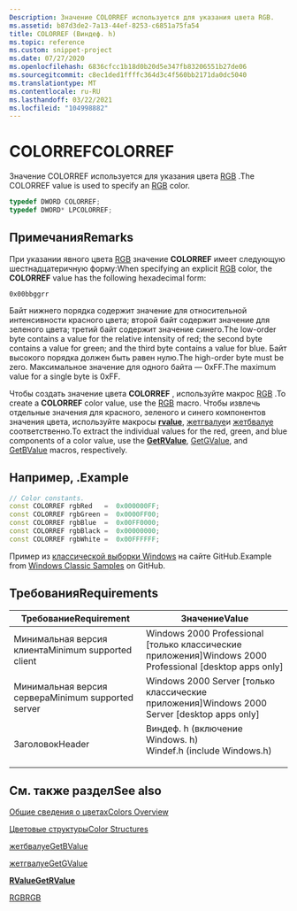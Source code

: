 ```yaml
---
Description: Значение COLORREF используется для указания цвета RGB.
ms.assetid: b87d3de2-7a13-44ef-8253-c6851a75fa54
title: COLORREF (Виндеф. h)
ms.topic: reference
ms.custom: snippet-project
ms.date: 07/27/2020
ms.openlocfilehash: 6836cfcc1b18d0b20d5e347fb83206551b27de06
ms.sourcegitcommit: c8ec1ded1ffffc364d3c4f560bb2171da0dc5040
ms.translationtype: MT
ms.contentlocale: ru-RU
ms.lasthandoff: 03/22/2021
ms.locfileid: "104998882"
---
```

# <a name="colorref"></a><span data-ttu-id="4727e-103">COLORREF</span><span class="sxs-lookup"><span data-stu-id="4727e-103">COLORREF</span></span>

<span data-ttu-id="4727e-104">Значение COLORREF используется для указания цвета [RGB](/windows/desktop/api/Wingdi/nf-wingdi-rgb) .</span><span class="sxs-lookup"><span data-stu-id="4727e-104">The COLORREF value is used to specify an [RGB](/windows/desktop/api/Wingdi/nf-wingdi-rgb) color.</span></span>


```C++
typedef DWORD COLORREF;
typedef DWORD* LPCOLORREF;
```



## <a name="remarks"></a><span data-ttu-id="4727e-105">Примечания</span><span class="sxs-lookup"><span data-stu-id="4727e-105">Remarks</span></span>

<span data-ttu-id="4727e-106">При указании явного цвета [RGB](/windows/desktop/api/Wingdi/nf-wingdi-rgb) значение **COLORREF** имеет следующую шестнадцатеричную форму:</span><span class="sxs-lookup"><span data-stu-id="4727e-106">When specifying an explicit [RGB](/windows/desktop/api/Wingdi/nf-wingdi-rgb) color, the **COLORREF** value has the following hexadecimal form:</span></span>

`0x00bbggrr`

<span data-ttu-id="4727e-107">Байт нижнего порядка содержит значение для относительной интенсивности красного цвета; второй байт содержит значение для зеленого цвета; третий байт содержит значение синего.</span><span class="sxs-lookup"><span data-stu-id="4727e-107">The low-order byte contains a value for the relative intensity of red; the second byte contains a value for green; and the third byte contains a value for blue.</span></span> <span data-ttu-id="4727e-108">Байт высокого порядка должен быть равен нулю.</span><span class="sxs-lookup"><span data-stu-id="4727e-108">The high-order byte must be zero.</span></span> <span data-ttu-id="4727e-109">Максимальное значение для одного байта — 0xFF.</span><span class="sxs-lookup"><span data-stu-id="4727e-109">The maximum value for a single byte is 0xFF.</span></span>

<span data-ttu-id="4727e-110">Чтобы создать значение цвета **COLORREF** , используйте макрос [RGB](/windows/desktop/api/Wingdi/nf-wingdi-rgb) .</span><span class="sxs-lookup"><span data-stu-id="4727e-110">To create a **COLORREF** color value, use the [RGB](/windows/desktop/api/Wingdi/nf-wingdi-rgb) macro.</span></span> <span data-ttu-id="4727e-111">Чтобы извлечь отдельные значения для красного, зеленого и синего компонентов значения цвета, используйте макросы [**rvalue**](/windows/desktop/api/Wingdi/nf-wingdi-getrvalue), [жетгвалуе](/windows/desktop/api/Wingdi/nf-wingdi-getgvalue)и [жетбвалуе](/windows/desktop/api/Wingdi/nf-wingdi-getbvalue) соответственно.</span><span class="sxs-lookup"><span data-stu-id="4727e-111">To extract the individual values for the red, green, and blue components of a color value, use the [**GetRValue**](/windows/desktop/api/Wingdi/nf-wingdi-getrvalue), [GetGValue](/windows/desktop/api/Wingdi/nf-wingdi-getgvalue), and [GetBValue](/windows/desktop/api/Wingdi/nf-wingdi-getbvalue) macros, respectively.</span></span>

## <a name="example"></a><span data-ttu-id="4727e-112">Например, .</span><span class="sxs-lookup"><span data-stu-id="4727e-112">Example</span></span>

```cpp
// Color constants.
const COLORREF rgbRed   =  0x000000FF;
const COLORREF rgbGreen =  0x0000FF00;
const COLORREF rgbBlue  =  0x00FF0000;
const COLORREF rgbBlack =  0x00000000;
const COLORREF rgbWhite =  0x00FFFFFF;
```

<span data-ttu-id="4727e-113">Пример из [классической выборки Windows](https://github.com/microsoft/Windows-classic-samples) на сайте GitHub.</span><span class="sxs-lookup"><span data-stu-id="4727e-113">Example from [Windows Classic Samples](https://github.com/microsoft/Windows-classic-samples) on GitHub.</span></span>

## <a name="requirements"></a><span data-ttu-id="4727e-114">Требования</span><span class="sxs-lookup"><span data-stu-id="4727e-114">Requirements</span></span>



| <span data-ttu-id="4727e-115">Требование</span><span class="sxs-lookup"><span data-stu-id="4727e-115">Requirement</span></span> | <span data-ttu-id="4727e-116">Значение</span><span class="sxs-lookup"><span data-stu-id="4727e-116">Value</span></span> |
|-------------------------------------|---------------------------------------------------------------------------------------------------------|
| <span data-ttu-id="4727e-117">Минимальная версия клиента</span><span class="sxs-lookup"><span data-stu-id="4727e-117">Minimum supported client</span></span><br/> | <span data-ttu-id="4727e-118">Windows 2000 Professional \[только классические приложения\]</span><span class="sxs-lookup"><span data-stu-id="4727e-118">Windows 2000 Professional \[desktop apps only\]</span></span><br/>                                              |
| <span data-ttu-id="4727e-119">Минимальная версия сервера</span><span class="sxs-lookup"><span data-stu-id="4727e-119">Minimum supported server</span></span><br/> | <span data-ttu-id="4727e-120">Windows 2000 Server \[только классические приложения\]</span><span class="sxs-lookup"><span data-stu-id="4727e-120">Windows 2000 Server \[desktop apps only\]</span></span><br/>                                                    |
| <span data-ttu-id="4727e-121">Заголовок</span><span class="sxs-lookup"><span data-stu-id="4727e-121">Header</span></span><br/>                   | <dl> <span data-ttu-id="4727e-122"><dt>Виндеф. h (включение Windows. h)</dt></span><span class="sxs-lookup"><span data-stu-id="4727e-122"><dt>Windef.h (include Windows.h)</dt></span></span> </dl> |



## <a name="see-also"></a><span data-ttu-id="4727e-123">См. также раздел</span><span class="sxs-lookup"><span data-stu-id="4727e-123">See also</span></span>

<dl> <dt>

[<span data-ttu-id="4727e-124">Общие сведения о цветах</span><span class="sxs-lookup"><span data-stu-id="4727e-124">Colors Overview</span></span>](colors.md)
</dt> <dt>

[<span data-ttu-id="4727e-125">Цветовые структуры</span><span class="sxs-lookup"><span data-stu-id="4727e-125">Color Structures</span></span>](color-structures.md)
</dt> <dt>

[<span data-ttu-id="4727e-126">жетбвалуе</span><span class="sxs-lookup"><span data-stu-id="4727e-126">GetBValue</span></span>](/windows/desktop/api/Wingdi/nf-wingdi-getbvalue)
</dt> <dt>

[<span data-ttu-id="4727e-127">жетгвалуе</span><span class="sxs-lookup"><span data-stu-id="4727e-127">GetGValue</span></span>](/windows/desktop/api/Wingdi/nf-wingdi-getgvalue)
</dt> <dt>

[<span data-ttu-id="4727e-128">**RValue**</span><span class="sxs-lookup"><span data-stu-id="4727e-128">**GetRValue**</span></span>](/windows/desktop/api/Wingdi/nf-wingdi-getrvalue)
</dt> <dt>

[<span data-ttu-id="4727e-129">RGB</span><span class="sxs-lookup"><span data-stu-id="4727e-129">RGB</span></span>](/windows/desktop/api/Wingdi/nf-wingdi-rgb)
</dt> </dl>

 

 




